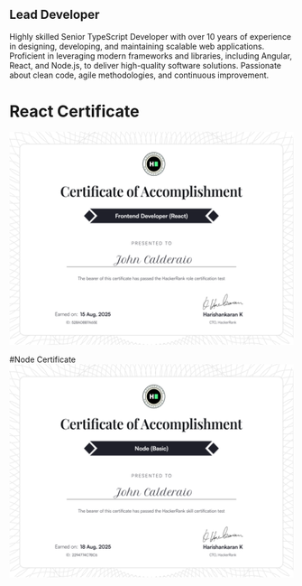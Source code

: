 ## Lead Developer

Highly skilled Senior TypeScript Developer with over 10 years of experience in designing, developing, and maintaining scalable web applications. Proficient in leveraging modern frameworks and libraries, including Angular, React, and Node.js, to deliver high-quality software solutions. Passionate about clean code, agile methodologies, and continuous improvement.

# React Certificate
[![React_Certificate](./react-certificate.png)](https://www.hackerrank.com/certificates/528a08b7a65e)

#Node Certificate
[![Node_Certificate](./node-certificate.png)](https://www.hackerrank.com/certificates/2294774c78c6)

<!--
**KingLion88/KingLion88** is a ✨ _special_ ✨ repository because its `README.md` (this file) appears on your GitHub profile.

Here are some ideas to get you started:

- 🔭 I’m currently working on ...
- 🌱 I’m currently learning ...
- 👯 I’m looking to collaborate on ...
- 🤔 I’m looking for help with ...
- 💬 Ask me about ...
- 📫 How to reach me: ...
- 😄 Pronouns: ...
- ⚡ Fun fact: ...
-->
